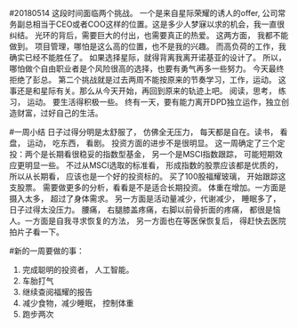#20180514
这段时间面临两个挑战。 一个是来自星际荣耀的诱人的offer, 公司常务副总相当于CEO或者COO这样的位置。这是多少人梦寐以求的机会，我一直很纠结。 
光环的背后，需要巨大的付出，也需要真正的热爱。 这两方面， 我都不能做到。 项目管理，哪怕是这么高的位置，也不是我的兴趣。
而高负荷的工作，我确实已经不能胜任了。
如果选择星际，就得背离我离开诺基亚的设计了。 
所以，哪怕做个自由职业者是个风险很高的选择，也要有勇气再多一些努力。 
今天最终拒绝了彭总。
第二个挑战就是过去两周不能按原来的节奏学习，工作，运动。 这事还是和星际有关。那么从今天开始，再回到原来的轨迹上吧。 阅读，思考， 练习， 运动。 
要生活得积极一些。
终有一天，要有能力离开DPD独立运作，独立创造财富，过好自己的生活。 

#一周小结
日子过得分明是太舒服了， 仿佛全无压力， 每天都是自在。读书， 看盘， 运动， 吃东西， 看剧。 
投资方面的进步不是很明显。 这一周确定了三个定投：两个是长期看很稳妥的指数型基金， 另一个是MSCI指数跟踪， 可能短期效应更明显一些。 不过从MSCI选取的标准看， 形成指数的股票应该都是优质的， 所以从长期看， 应该也是一个好的投资标的。 买了100股福耀玻璃， 开始跟踪这支股票。 需要做更多的分析，看看是不是适合长期投资。 
体重在增加。一方面是摄入太多， 超过了身体需求。 另一方面是活动量减少，代谢减少， 睡眠多了， 日子过得太没压力。 
腰痛， 右腿膝盖疼痛，右脚以前骨折面的疼痛， 都很是恼人。一方面是自我寻求恢复的方法， 另一方面也在等医保恢复后， 得赶快去医院拍片子看一下。 

#新的一周要做的事： 
1. 完成聪明的投资者， 人工智能。 
2. 车胎打气
3. 继续查阅福耀的报告
4. 减少食物，减少睡眠， 控制体重
5. 跑步两次

